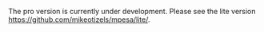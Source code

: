 The pro version is currently under development. 
Please see the lite version <https://github.com/mikeotizels/mpesa/lite/>.
